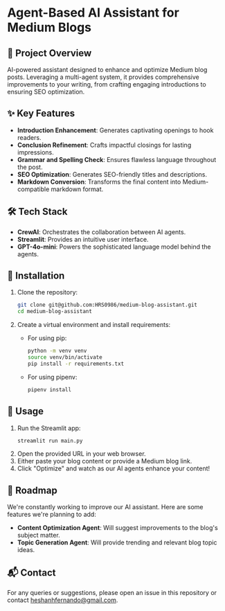 # Agent-Based AI Assistant for Medium Blogs

## 🚀 Project Overview

AI-powered assistant designed to enhance and optimize Medium blog posts. Leveraging a multi-agent system, it provides comprehensive improvements to your writing, from crafting engaging introductions to ensuring SEO optimization.

## ✨ Key Features

- **Introduction Enhancement**: Generates captivating openings to hook readers.
- **Conclusion Refinement**: Crafts impactful closings for lasting impressions.
- **Grammar and Spelling Check**: Ensures flawless language throughout the post.
- **SEO Optimization**: Generates SEO-friendly titles and descriptions.
- **Markdown Conversion**: Transforms the final content into Medium-compatible markdown format.

## 🛠️ Tech Stack

- **CrewAI**: Orchestrates the collaboration between AI agents.
- **Streamlit**: Provides an intuitive user interface.
- **GPT-4o-mini**: Powers the sophisticated language model behind the agents.

## 🔧 Installation

1. Clone the repository:
    ```sh
    git clone git@github.com:HRS0986/medium-blog-assistant.git
    cd medium-blog-assistant
    ```

2. Create a virtual environment and install requirements:
    - For using pip:
        ```sh
        python -m venv venv
        source venv/bin/activate
        pip install -r requirements.txt
        ```
    - For using pipenv:
        ```sh
        pipenv install
        ```

## 🚀 Usage

1. Run the Streamlit app:
    ```sh
    streamlit run main.py
    ```
2. Open the provided URL in your web browser.
3. Either paste your blog content or provide a Medium blog link.
4. Click "Optimize" and watch as our AI agents enhance your content!

## 🔮 Roadmap

We're constantly working to improve our AI assistant. Here are some features we're planning to add:

- **Content Optimization Agent**: Will suggest improvements to the blog's subject matter.
- **Topic Generation Agent**: Will provide trending and relevant blog topic ideas.

## 📬 Contact

For any queries or suggestions, please open an issue in this repository or contact [heshanhfernando@gmail.com](heshanhfernando@gmail.com).
